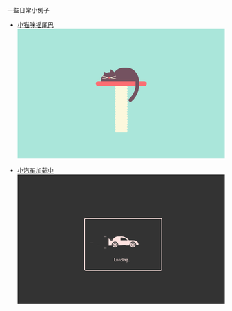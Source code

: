 一些日常小例子

- [小猫咪摇尾巴](SleepingCat)
![](SleepingCat/images/cat.gif)

- [小汽车加载中](CarePreloader)
![](CarePreloader/images/car.gif)